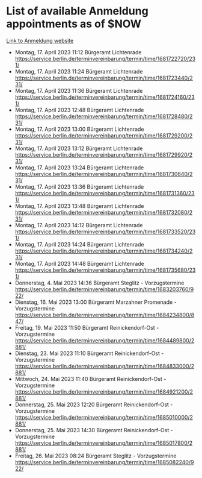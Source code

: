 # List of available Anmeldung appointments as of $NOW
[Link to Anmeldung website](https://service.berlin.de/terminvereinbarung/termin/tag.php?termin=1&anliegen[]=120686&dienstleisterlist=122210,122217,327316,122219,327312,122227,327314,122231,327346,122243,327348,122254,122252,329742,122260,329745,122262,329748,122271,327278,122273,327274,122277,327276,330436,122280,327294,122282,327290,122284,327292,122291,327270,122285,327266,122286,327264,122296,327268,150230,329760,122297,327286,122294,327284,122312,329763,122314,329775,122304,327330,122311,327334,122309,327332,317869,122281,327352,122279,329772,122283,122276,327324,122274,327326,122267,329766,122246,327318,122251,327320,122257,327322,122208,327298,122226,327300&herkunft=http%3A%2F%2Fservice.berlin.de%2Fdienstleistung%2F120686%2F)
- Montag, 17. April 2023 11:12 Bürgeramt Lichtenrade https://service.berlin.de/terminvereinbarung/termin/time/1681722720/231/
- Montag, 17. April 2023 11:24 Bürgeramt Lichtenrade https://service.berlin.de/terminvereinbarung/termin/time/1681723440/231/
- Montag, 17. April 2023 11:36 Bürgeramt Lichtenrade https://service.berlin.de/terminvereinbarung/termin/time/1681724160/231/
- Montag, 17. April 2023 12:48 Bürgeramt Lichtenrade https://service.berlin.de/terminvereinbarung/termin/time/1681728480/231/
- Montag, 17. April 2023 13:00 Bürgeramt Lichtenrade https://service.berlin.de/terminvereinbarung/termin/time/1681729200/231/
- Montag, 17. April 2023 13:12 Bürgeramt Lichtenrade https://service.berlin.de/terminvereinbarung/termin/time/1681729920/231/
- Montag, 17. April 2023 13:24 Bürgeramt Lichtenrade https://service.berlin.de/terminvereinbarung/termin/time/1681730640/231/
- Montag, 17. April 2023 13:36 Bürgeramt Lichtenrade https://service.berlin.de/terminvereinbarung/termin/time/1681731360/231/
- Montag, 17. April 2023 13:48 Bürgeramt Lichtenrade https://service.berlin.de/terminvereinbarung/termin/time/1681732080/231/
- Montag, 17. April 2023 14:12 Bürgeramt Lichtenrade https://service.berlin.de/terminvereinbarung/termin/time/1681733520/231/
- Montag, 17. April 2023 14:24 Bürgeramt Lichtenrade https://service.berlin.de/terminvereinbarung/termin/time/1681734240/231/
- Montag, 17. April 2023 14:48 Bürgeramt Lichtenrade https://service.berlin.de/terminvereinbarung/termin/time/1681735680/231/
- Donnerstag, 4. Mai 2023 14:36 Bürgeramt Steglitz - Vorzugstermine https://service.berlin.de/terminvereinbarung/termin/time/1683203760/922/
- Dienstag, 16. Mai 2023 13:00 Bürgeramt Marzahner Promenade - Vorzugstermine https://service.berlin.de/terminvereinbarung/termin/time/1684234800/847/
- Freitag, 19. Mai 2023 11:50 Bürgeramt Reinickendorf-Ost - Vorzugstermine https://service.berlin.de/terminvereinbarung/termin/time/1684489800/2881/
- Dienstag, 23. Mai 2023 11:10 Bürgeramt Reinickendorf-Ost - Vorzugstermine https://service.berlin.de/terminvereinbarung/termin/time/1684833000/2881/
- Mittwoch, 24. Mai 2023 11:40 Bürgeramt Reinickendorf-Ost - Vorzugstermine https://service.berlin.de/terminvereinbarung/termin/time/1684921200/2881/
- Donnerstag, 25. Mai 2023 12:20 Bürgeramt Reinickendorf-Ost - Vorzugstermine https://service.berlin.de/terminvereinbarung/termin/time/1685010000/2881/
- Donnerstag, 25. Mai 2023 14:30 Bürgeramt Reinickendorf-Ost - Vorzugstermine https://service.berlin.de/terminvereinbarung/termin/time/1685017800/2881/
- Freitag, 26. Mai 2023 08:24 Bürgeramt Steglitz - Vorzugstermine https://service.berlin.de/terminvereinbarung/termin/time/1685082240/922/
